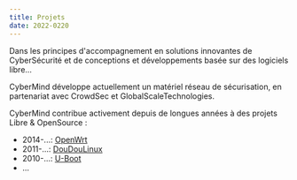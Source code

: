 ```yaml
---
title: Projets
date: 2022-0220
---
```


Dans les principes d'accompagnement en solutions innovantes de CyberSécurité et de conceptions et développements basée sur des logiciels libre...

CyberMind développe actuellement un matériel réseau de sécurisation, en partenariat avec CrowdSec et GlobalScaleTechnologies.

CyberMind contribue activement depuis de longues années à des projets Libre & OpenSource :
- 2014-...: [OpenWrt](https://cybermind.fr/en/2014/12/22/OpenWrt-Development-contribs/)
- 2011-...: [DouDouLinux](https://cybermind.fr/en/2011/11/08/DouDouLinux-Development-contribs/)
- 2010-...: [U-Boot](https://cybermind.fr/en/2010/08/13/U-Boot-Denx-Development-contribs/)
- ...